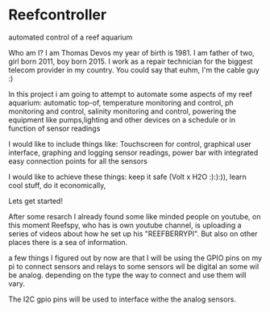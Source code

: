 # Reefcontroller
automated control of a reef aquarium

Who am I?
I am Thomas Devos my year of birth is 1981. I am father of two, girl born 2011, boy born 2015.
I work as a repair technician for the biggest telecom provider in my country. You could say that euhm,  I'm the cable guy  :)

In this project i am going to attempt to automate some aspects of my reef aquarium:
automatic top-of,
temperature monitoring and control,
ph monitoring and control,
salinity monitoring and control,
powering the equipment like pumps,lighting and other devices on a schedule or in function of sensor readings

I would like to include things like:
Touchscreen for control,
graphical user interface,
graphing and logging sensor readings,
power bar with integrated easy connection points for all the sensors

I would like to achieve these things:
keep it safe (Volt x H2O :):):)),
learn cool stuff,
do it economically,


Lets get started!

After some resarch I already found some like minded people on youtube, on this moment Reefspy, who has is own youtube channel, is uploading a series of videos about how he set up his "REEFBERRYPI".
But also on other places there is a sea of information.

a few things I figured out by now are that I will be using the GPIO pins on my pi to connect sensors and relays to
some sensors wil be digital an some wil be analog. depending on the type the way to connect and use them will vary.

The I2C gpio pins will be used to interface withe the analog sensors.
